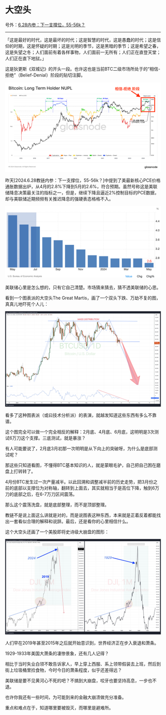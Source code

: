 # 大空头

号外：[6.28内参：下一支撑位，55-56k？](http://rd.liujiaolian.com/i/20240628)

* * *

「这是最好的时代，这是最坏的时代；这是智慧的时代，这是愚蠢的时代；这是信仰的时期，这是怀疑的时期；这是光明的季节，这是黑暗的季节；这是希望之春，这是失望之冬；人们面前有着各样事物，人们面前一无所有；人们正在直登天堂；人们正在直下地狱。」

这是狄更斯《双城记》的开头一段。也许这也是当前BTC二级市场所处于的“相信-拒绝”（Belief-Denial）阶段的贴切注脚。

![](2024-06-29-A01.png)

昨天[2024.6.28教链内参：下一支撑位，55-56k？]中提到了美最新核心PCE价格通胀数据出炉，从4月的2.8%下降到5月的2.6%，符合预期。虽然号称这是美联储降息决策最关注的指标之一，但是，继续下降且逼近2%控制目标的PCE数据，却与美联储近期频频有关推迟降息的强硬表态格格不入。

![](2024-06-29-A02.png)

美联储心里是怎么想的，只有它自己清楚。市场猜来猜去，猜不透美联储的心思。

看到一个图表派的大空头The Great Martis，画了一个双头下跌、万劫不复的图，真真儿地吓死个人儿：

![](2024-06-29-A03.jpeg)

看多了这种图表派（或曰技术分析派）的表演，就越发知道这些东西有多么不靠谱。

这个图完全可以做一个完全相反的解释：2月底、4月底、6月底，这明明是3次测试6万刀这个支撑。三底测试，就是暴涨？

有人可能要说了，2月底3月初那一次明明是从下向上的突破呀，为什么是底部测试呢？

那这些只知道看图，不懂得BTC基本知识的人，就是蒙眼毛驴，自己把自己困在磨盘上打转转了。

4月份BTC发生过一次产量减半。以此回溯和调整减半前的历史走势，把3月份之前的底部以支撑位为对称轴，翻转到上面去，其实就相当于是高位下降，触到6万刀的底部之后，在6-7万刀区间震荡。

那么这个震荡洗盘，就是底部整理，而不是顶部整理。

教链不是说上面这么讲就是对的，而是说图表这种东西，本来就是正着反着都能找出一套看似合理的解释和说辞。最后，还是看你的心里相信什么。

这个大空头还画了一个美股即将史诗级大崩盘的图形：

![](2024-06-29-A04.jpeg)

人们早在2019年甚至2015年之后就开始意识到，世界经济正在步入衰退和萧条。

1929-1933年美国大萧条的凄惨景象，还有几人记得？

相比于当时失业白领不敢告诉家人，早上穿上西服、系上领带假装去上班，然后到街上垃圾桶里捡食物，今时今日的萧条程度，似乎还差得远？

美联储是要不见黄河心不死的吧？不搞到大崩盘，咬牙也要坚持高息，一步也不退。

也许你我还有一些时间，为可能到来的金融大崩溃做充分准备。

重点和难点在于，知道哪里要被毁灭，而哪里是避难所。
